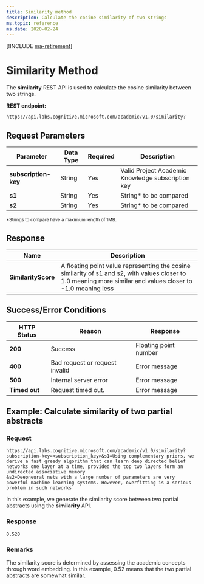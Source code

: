 ```yaml
---
title: Similarity method
description: Calculate the cosine similarity of two strings
ms.topic: reference
ms.date: 2020-02-24
---
```

[!INCLUDE [ma-retirement](../includes/ma-retirement.md)]

# Similarity Method

The **similarity** REST API is used to calculate the cosine similarity between two strings.

**REST endpoint:**

``` HTTP
https://api.labs.cognitive.microsoft.com/academic/v1.0/similarity?
```

## Request Parameters

Parameter | Data Type | Required | Description
--- | --- | --- | ---
**subscription-key** | String | Yes | Valid Project Academic Knowledge subscription key
**s1** | String | Yes | String* to be compared
**s2** | String | Yes | String* to be compared

<sub>
*Strings to compare have a maximum length of 1MB.
</sub>

## Response

Name | Description
--- | ---
**SimilarityScore** | A floating point value representing the cosine similarity of s1 and s2, with values closer to 1.0 meaning more similar and values closer to -1.0 meaning less

## Success/Error Conditions

HTTP Status | Reason | Response
--- | --- | ---
**200** | Success | Floating point number
**400** | Bad request or request invalid | Error message
**500** | Internal server error | Error message
**Timed out** | Request timed out. | Error message

## Example: Calculate similarity of two partial abstracts

### Request

``` HTTP
https://api.labs.cognitive.microsoft.com/academic/v1.0/similarity?subscription-key=<subscription_key>&s1=Using complementary priors, we derive a fast greedy algorithm that can learn deep directed belief networks one layer at a time, provided the top two layers form an undirected associative memory
&s2=Deepneural nets with a large number of parameters are very powerful machine learning systems. However, overfitting is a serious problem in such networks
```

In this example, we generate the similarity score between two partial abstracts using the **similarity** API.

### Response

``` HTTP
0.520
```

### Remarks

The similarity score is determined by assessing the academic concepts through word embedding. In this example, 0.52 means that the two partial abstracts are somewhat similar.
